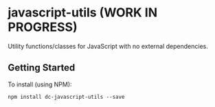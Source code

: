 # javascript-utils (WORK IN PROGRESS)

Utility functions/classes for JavaScript with no external dependencies.

## Getting Started

To install (using NPM): 

``` npm
npm install dc-javascript-utils --save
```

